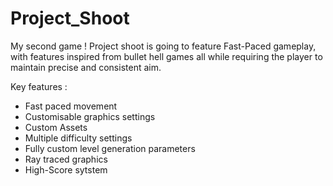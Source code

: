 # Project_Shoot
 My second game ! Project shoot is going to feature Fast-Paced gameplay,
 with features inspired from bullet hell games all while requiring the player to maintain
 precise and consistent aim.

Key features :
- Fast paced movement
- Customisable graphics settings
- Custom Assets
- Multiple difficulty settings 
- Fully custom level generation parameters
- Ray traced graphics
- High-Score sytstem

